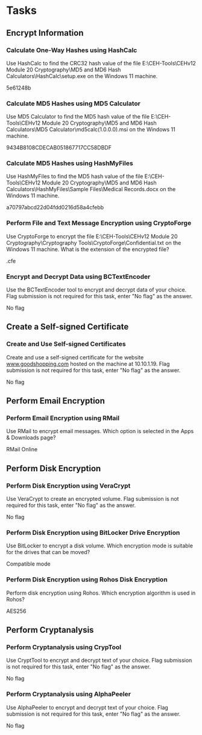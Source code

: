 # Tasks

## Encrypt Information

### Calculate One-Way Hashes using HashCalc

Use HashCalc to find the CRC32 hash value of the file E:\CEH-Tools\CEHv12 Module 20 Cryptography\MD5 and MD6 Hash Calculators\HashCalc\setup.exe on the Windows 11 machine.

5e61248b



### Calculate MD5 Hashes using MD5 Calculator

Use MD5 Calculator to find the MD5 hash value of the file E:\CEH-Tools\CEHv12 Module 20 Cryptography\MD5 and MD6 Hash Calculators\MD5 Calculator\md5calc(1.0.0.0).msi on the Windows 11 machine.

9434B8108CDECAB051867717CC58DBDF



### Calculate MD5 Hashes using HashMyFiles

Use HashMyFiles to find the MD5 hash value of the file E:\CEH-Tools\CEHv12 Module 20 Cryptography\MD5 and MD6 Hash Calculators\HashMyFiles\Sample Files\Medical Records.docx on the Windows 11 machine.

a70797abcd22d04fdd0216d58a4cfebb



### Perform File and Text Message Encryption using CryptoForge

Use CryptoForge to encrypt the file E:\CEH-Tools\CEHv12 Module 20 Cryptography\Cryptography Tools\CryptoForge\Confidential.txt on the Windows 11 machine. What is the extension of the encrypted file?

.cfe



### Encrypt and Decrypt Data using BCTextEncoder

Use the BCTextEncoder tool to encrypt and decrypt data of your choice. Flag submission is not required for this task, enter "No flag" as the answer.

No flag



## Create a Self-signed Certificate

### Create and Use Self-signed Certificates

Create and use a self-signed certificate for the website www.goodshopping.com hosted on the machine at 10.10.1.19. Flag submission is not required for this task, enter "No flag" as the answer.

No flag



## Perform Email Encryption

### Perform Email Encryption using RMail

Use RMail to encrypt email messages. Which option is selected in the Apps & Downloads page?

RMail Online



## Perform Disk Encryption

### Perform Disk Encryption using VeraCrypt

Use VeraCrypt to create an encrypted volume. Flag submission is not required for this task, enter "No flag" as the answer.

No flag



### Perform Disk Encryption using BitLocker Drive Encryption

Use BitLocker to encrypt a disk volume. Which encryption mode is suitable for the drives that can be moved?

Compatible mode



### Perform Disk Encryption using Rohos Disk Encryption

Perform disk encryption using Rohos. Which encryption algorithm is used in Rohos?

AES256



## Perform Cryptanalysis

### Perform Cryptanalysis using CrypTool

Use CryptTool to encrypt and decrypt text of your choice. Flag submission is not required for this task, enter "No flag" as the answer.

No flag



### Perform Cryptanalysis using AlphaPeeler

Use AlphaPeeler to encrypt and decrypt text of your choice. Flag submission is not required for this task, enter "No flag" as the answer.

No flag

